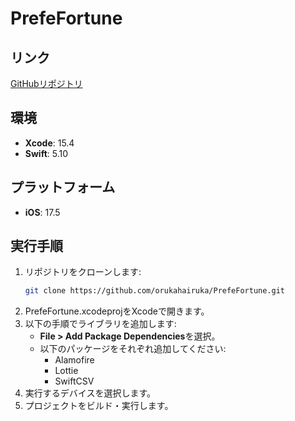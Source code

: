 <div id="top"></div>

# PrefeFortune

## リンク
[GitHubリポジトリ](https://github.com/orukahairuka/PrefeFortune)

## 環境
- **Xcode**: 15.4
- **Swift**: 5.10

## プラットフォーム
- **iOS**: 17.5

## 実行手順
1. リポジトリをクローンします:
   ```bash
   git clone https://github.com/orukahairuka/PrefeFortune.git
   ```
2. PrefeFortune.xcodeprojをXcodeで開きます。
3. 以下の手順でライブラリを追加します:
   - **File > Add Package Dependencies**を選択。
   - 以下のパッケージをそれぞれ追加してください:
     - Alamofire
     - Lottie
     - SwiftCSV
4. 実行するデバイスを選択します。
5. プロジェクトをビルド・実行します。
